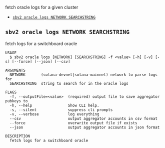 
fetch oracle logs for a given cluster

* [`sbv2 oracle logs NETWORK SEARCHSTRING`](#sbv2-oracle-logs-network-searchstring)

## `sbv2 oracle logs NETWORK SEARCHSTRING`

fetch logs for a switchboard oracle

```
USAGE
  $ sbv2 oracle logs [NETWORK] [SEARCHSTRING] -f <value> [-h] [-v] [-s] [--force] [--json] [--csv]

ARGUMENTS
  NETWORK       (solana-devnet|solana-mainnet) network to parse logs for
  SEARCHSTRING  string to search for in the oracle logs

FLAGS
  -f, --outputFile=<value>  (required) output file to save aggregator pubkeys to
  -h, --help                Show CLI help.
  -s, --silent              suppress cli prompts
  -v, --verbose             log everything
  --csv                     output aggregator accounts in csv format
  --force                   overwrite output file if exists
  --json                    output aggregator accounts in json format

DESCRIPTION
  fetch logs for a switchboard oracle
```
